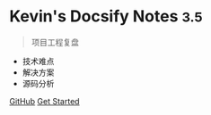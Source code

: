 <!-- _coverpage.md -->


# Kevin's Docsify Notes <small>3.5</small>

> 项目工程复盘

- 技术难点
- 解决方案
- 源码分析

[GitHub](https://kevinlaizhiyu.github.io/EngineeringReview/)
[Get Started](/01-2021年88节开发概要/01-node层数据批量处理/README.md)
<!-- 此处直接跟上路由即可 -->
<!-- ![](tennis.jpeg) -->
